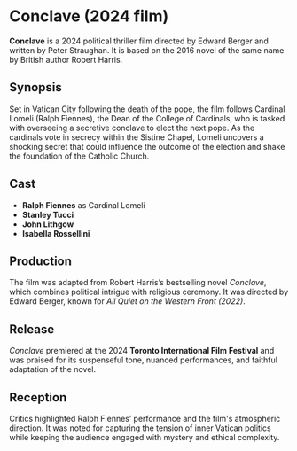 # Conclave (2024 film)

**Conclave** is a 2024 political thriller film directed by Edward Berger and written by Peter Straughan. It is based on the 2016 novel of the same name by British author Robert Harris.

## Synopsis

Set in Vatican City following the death of the pope, the film follows Cardinal Lomeli (Ralph Fiennes), the Dean of the College of Cardinals, who is tasked with overseeing a secretive conclave to elect the next pope. As the cardinals vote in secrecy within the Sistine Chapel, Lomeli uncovers a shocking secret that could influence the outcome of the election and shake the foundation of the Catholic Church.

## Cast

- **Ralph Fiennes** as Cardinal Lomeli
- **Stanley Tucci**
- **John Lithgow**
- **Isabella Rossellini**

## Production

The film was adapted from Robert Harris’s bestselling novel *Conclave*, which combines political intrigue with religious ceremony. It was directed by Edward Berger, known for *All Quiet on the Western Front (2022)*.

## Release

*Conclave* premiered at the 2024 **Toronto International Film Festival** and was praised for its suspenseful tone, nuanced performances, and faithful adaptation of the novel. 

## Reception

Critics highlighted Ralph Fiennes’ performance and the film's atmospheric direction. It was noted for capturing the tension of inner Vatican politics while keeping the audience engaged with mystery and ethical complexity.
